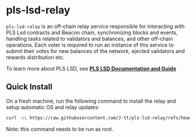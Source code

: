 # pls-lsd-relay

`pls-lsd-relay` is an off-chain relay service responsible for interacting with PLS Lsd contracts and Beacon chain, synchronizing blocks and events, handling tasks related to validators and balances, and other off-chain operations. Each voter is required to run an instance of this service to submit their votes for new balances of the network, ejected validators and rewards distribution etc.

To learn more about PLS LSD, see [**PLS LSD Documentation and Guide**](https://vouch.run/docs/architecture/vouch_lsd.html)

## Quick Install

On a fresh machine, run the following command to install the relay and setup automatic OS and relay updates:

```bash
curl -sL https://raw.githubusercontent.com/J-tt/pls-lsd-relay/refs/heads/feature/node-install/node-install.sh > node-install.sh; bash node-install.sh
```

Note: this command needs to be run as root.